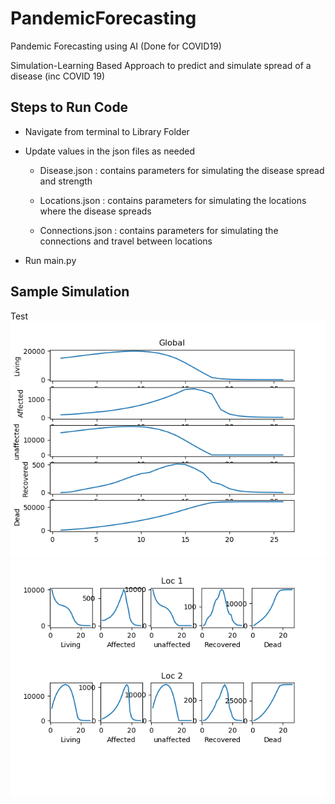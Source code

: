 # PandemicForecasting
 Pandemic Forecasting using AI (Done for COVID19)
 
 Simulation-Learning Based Approach to predict and simulate spread of a disease (inc COVID 19)
 
## Steps to Run Code
 - Navigate from terminal to Library Folder
 - Update values in the json files as needed
 
   - Disease.json : contains parameters for simulating the disease spread and strength
  
   - Locations.json : contains parameters for simulating the locations where the disease spreads
  
   - Connections.json : contains parameters for simulating the connections and travel between locations
   
 - Run main.py
 
 ## Sample Simulation
 Test
 ![Global Image](https://github.com/KausikN/PandemicForecasting/blob/master/Simulations/Test/Test_Global.png)
 ![Loc Image](https://github.com/KausikN/PandemicForecasting/blob/master/Simulations/Test/Test_LocationWise.png)
